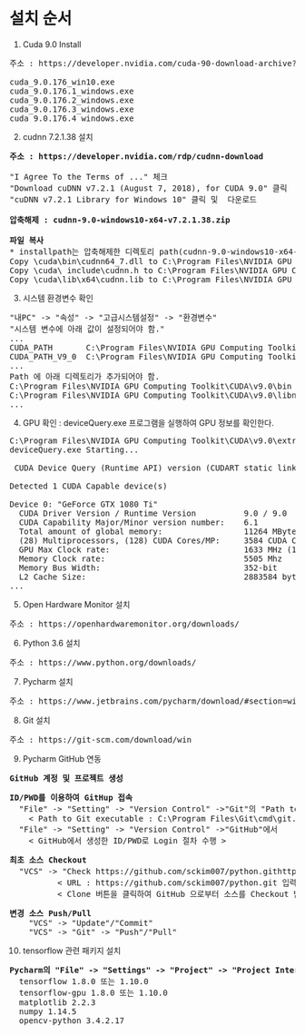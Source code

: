 # 설치 순서 #
1. Cuda 9.0 Install
<pre>
주소 : https://developer.nvidia.com/cuda-90-download-archive?target_os=Windows&target_arch=x86_64&target_version=10&target_type=exelocal

cuda_9.0.176_win10.exe		<Base Package>
cuda_9.0.176.1_windows.exe	<Patch Package>
cuda_9.0.176.2_windows.exe	<Patch Package>
cuda_9.0.176.3_windows.exe	<Patch Package>
cuda_9.0.176.4_windows.exe	<Patch Package>
</pre>

2. cudnn 7.2.1.38 설치
<pre>
<b>주소 : https://developer.nvidia.com/rdp/cudnn-download</b>

"I Agree To the Terms of ..." 체크
"Download cuDNN v7.2.1 (August 7, 2018), for CUDA 9.0" 클릭
"cuDNN v7.2.1 Library for Windows 10" 클릭 및  다운로드

<b>압축해제 : cudnn-9.0-windows10-x64-v7.2.1.38.zip</b>

<b>파일 복사</b>
* installpath는 압축해제한 디렉토리 path(cudnn-9.0-windows10-x64-v7.2.1.38)
Copy <installpath>\cuda\bin\cudnn64_7.dll to C:\Program Files\NVIDIA GPU Computing Toolkit\CUDA\v9.0\bin.
Copy <installpath>\cuda\ include\cudnn.h to C:\Program Files\NVIDIA GPU Computing Toolkit\CUDA\v9.0\include.
Copy <installpath>\cuda\lib\x64\cudnn.lib to C:\Program Files\NVIDIA GPU Computing Toolkit\CUDA\v9.0\lib\x64.
</pre>

3. 시스템 환경변수 확인
<pre>
"내PC" -> "속성" -> "고급시스템설정" -> "환경변수"
"시스템 변수에 아래 값이 설정되어야 함."
...
CUDA_PATH 		C:\Program Files\NVIDIA GPU Computing Toolkit\CUDA\v9.0
CUDA_PATH_V9_0	C:\Program Files\NVIDIA GPU Computing Toolkit\CUDA\v9.0
...
Path 에 아래 디렉토리가 추가되어야 함.
C:\Program Files\NVIDIA GPU Computing Toolkit\CUDA\v9.0\bin
C:\Program Files\NVIDIA GPU Computing Toolkit\CUDA\v9.0\libnvvp
...      
</pre>

4. GPU 확인 : deviceQuery.exe 프로그램을 실행하여 GPU 정보를 확인한다.
<pre>
C:\Program Files\NVIDIA GPU Computing Toolkit\CUDA\v9.0\extras\demo_suite>deviceQuery.exe
deviceQuery.exe Starting...

 CUDA Device Query (Runtime API) version (CUDART static linking)

Detected 1 CUDA Capable device(s)

Device 0: "GeForce GTX 1080 Ti"
  CUDA Driver Version / Runtime Version          9.0 / 9.0
  CUDA Capability Major/Minor version number:    6.1
  Total amount of global memory:                 11264 MBytes (11811160064 bytes)
  (28) Multiprocessors, (128) CUDA Cores/MP:     3584 CUDA Cores
  GPU Max Clock rate:                            1633 MHz (1.63 GHz)
  Memory Clock rate:                             5505 Mhz
  Memory Bus Width:                              352-bit
  L2 Cache Size:                                 2883584 bytes
...
</pre>

5. Open Hardware Monitor 설치
<pre>
주소 : https://openhardwaremonitor.org/downloads/
</pre>

6. Python 3.6 설치
<pre>
주소 : https://www.python.org/downloads/
</pre>

7. Pycharm 설치
<pre>
주소 : https://www.jetbrains.com/pycharm/download/#section=windows
</pre>

8. Git 설치
<pre>
주소 : https://git-scm.com/download/win
</pre>

9. Pycharm GitHub 연동
<pre>
<b>GitHub 계정 및 프로젝트 생성</b>
</pre>

<pre>
<b>ID/PWD를 이용하여 GitHup 접속</b>
  "File" -> "Setting" -> "Version Control" ->"Git"의 "Path to Git executable" 필드에 "git.exe" Path 설정
    < Path to Git executable : C:\Program Files\Git\cmd\git.exe >
  "File" -> "Setting" -> "Version Control" ->"GitHub"에서
    < GitHub에서 생성한 ID/PWD로 Login 절차 수행 >
</pre>

<pre>
<b>최초 소스 Checkout</b>
  "VCS" -> "Check https://github.com/sckim007/python.githttps://github.com/sckim007/python.gitout from version control" -> "Git"에서 
          < URL : https://github.com/sckim007/python.git 입력 후 Test 버튼 클릭>
          < Clone 버튼을 클릭하여 GitHub 으로부터 소스를 Checkout 받는다 >
</pre>

<pre>
<b>변경 소스 Push/Pull</b>
    "VCS" -> "Update"/"Commit"
    "VCS" -> "Git" -> "Push"/"Pull"
</pre>

10. tensorflow 관련 패키지 설치
<pre>
<b>Pycharm의 "File" -> "Settings" -> "Project" -> "Project Interpreter"에서 설치</b>
  tensorflow 1.8.0 또는 1.10.0
  tensorflow-gpu 1.8.0 또는 1.10.0
  matplotlib 2.2.3
  numpy 1.14.5
  opencv-python 3.4.2.17
</pre>
